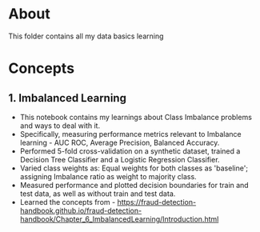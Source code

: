 # About
This folder contains all my data basics learning

# Concepts
## 1. Imbalanced Learning
- This notebook contains my learnings about Class Imbalance problems and ways to deal with it.
- Specifically, measuring performance metrics relevant to Imbalance learning - AUC ROC, Average Precision, Balanced Accuracy.
- Performed 5-fold cross-validation on a synthetic dataset, trained a Decision Tree Classifier and a Logistic Regression Classifier.
- Varied class weights as: Equal weights for both classes as 'baseline'; assigning Imbalance ratio as weight to majority class.
- Measured performance and plotted decision boundaries for train and test data, as well as without train and test data.
- Learned the concepts from - https://fraud-detection-handbook.github.io/fraud-detection-handbook/Chapter_6_ImbalancedLearning/Introduction.html
